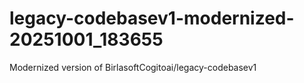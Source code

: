 # legacy-codebasev1-modernized-20251001_183655
Modernized version of BirlasoftCogitoai/legacy-codebasev1
